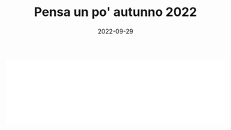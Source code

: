 ﻿---
layout: torneo
title:  "Pensa un po' autunno 2022"
date:   2022-09-29
---
<script>
  function resizeIframe(obj) {
    obj.style.height = obj.contentWindow.document.documentElement.scrollHeight + 'px';
  }
</script>
<iframe src="Grp1-Rd2.html" style="
    display: block;
    width: 100%;
    border: none;" frameborder="0" scrolling="no" onload="resizeIframe(this)"></iframe>